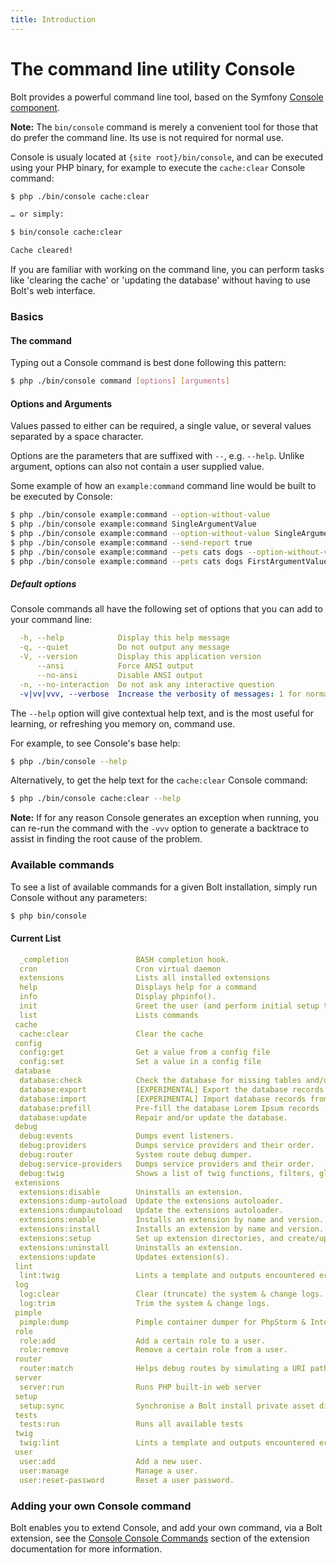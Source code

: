 ```yaml
---
title: Introduction
---
```

The command line utility Console
================================

Bolt provides a powerful command line tool, based on the Symfony
[Console component][console].

<p class="note"><strong>Note:</strong> The <code>bin/console</code> command is
merely a convenient tool for those that do prefer the command line. Its use is
not required for normal use.</p>

Console is usualy located at `{site root}/bin/console`, and can be executed using your
PHP binary, for example to execute the `cache:clear` Console command:

```bash
$ php ./bin/console cache:clear

… or simply:

$ bin/console cache:clear

Cache cleared!
```

If you are familiar with working on the command line, you can perform tasks
like 'clearing the cache' or 'updating the database' without having to use
Bolt's web interface.


### Basics

#### The command

Typing out a Console command is best done following this pattern:

```bash
$ php ./bin/console command [options] [arguments]
```

#### Options and Arguments

Values passed to either can be required, a single value, or several values
separated by a space character.

Options are the parameters that are suffixed with `--`, e.g. `--help`. Unlike
argument, options can also not contain a user supplied value.

Some example of how an `example:command` command line would be built to be
executed by Console:

```bash
$ php ./bin/console example:command --option-without-value
$ php ./bin/console example:command SingleArgumentValue
$ php ./bin/console example:command --option-without-value SingleArgumentValue
$ php ./bin/console example:command --send-report true
$ php ./bin/console example:command --pets cats dogs --option-without-value
$ php ./bin/console example:command --pets cats dogs FirstArgumentValue SecondArgumentValue
```


##### Default options

Console commands all have the following set of options that you can add to your
command line:

```yaml
  -h, --help            Display this help message
  -q, --quiet           Do not output any message
  -V, --version         Display this application version
      --ansi            Force ANSI output
      --no-ansi         Disable ANSI output
  -n, --no-interaction  Do not ask any interactive question
  -v|vv|vvv, --verbose  Increase the verbosity of messages: 1 for normal output, 2 for more verbose output and 3 for debug
```

The `--help` option will give contextual help text, and is the most useful for
learning, or refreshing you memory on, command use.

For example, to see Console's base help:

```bash
$ php ./bin/console --help
```

Alternatively, to get the help text for the `cache:clear` Console command:

```bash
$ php ./bin/console cache:clear --help
```

<p class="note"><strong>Note:</strong> If for any reason Console generates an
exception when running, you can re-run the command with the <code>-vvv</code>
option to generate a backtrace to assist in finding the root cause of the
problem.</p>


### Available commands

To see a list of available commands for a given Bolt installation, simply run
Console without any parameters:

```bash
$ php bin/console
```


#### Current List

```yaml
  _completion               BASH completion hook.
  cron                      Cron virtual daemon
  extensions                Lists all installed extensions
  help                      Displays help for a command
  info                      Display phpinfo().
  init                      Greet the user (and perform initial setup tasks).
  list                      Lists commands
 cache
  cache:clear               Clear the cache
 config
  config:get                Get a value from a config file
  config:set                Set a value in a config file
 database
  database:check            Check the database for missing tables and/or columns.
  database:export           [EXPERIMENTAL] Export the database records to a YAML or JSON file.
  database:import           [EXPERIMENTAL] Import database records from a YAML or JSON file
  database:prefill          Pre-fill the database Lorem Ipsum records
  database:update           Repair and/or update the database.
 debug
  debug:events              Dumps event listeners.
  debug:providers           Dumps service providers and their order.
  debug:router              System route debug dumper.
  debug:service-providers   Dumps service providers and their order.
  debug:twig                Shows a list of twig functions, filters, globals and tests
 extensions
  extensions:disable        Uninstalls an extension.
  extensions:dump-autoload  Update the extensions autoloader.
  extensions:dumpautoload   Update the extensions autoloader.
  extensions:enable         Installs an extension by name and version.
  extensions:install        Installs an extension by name and version.
  extensions:setup          Set up extension directories, and create/update composer.json.
  extensions:uninstall      Uninstalls an extension.
  extensions:update         Updates extension(s).
 lint
  lint:twig                 Lints a template and outputs encountered errors
 log
  log:clear                 Clear (truncate) the system & change logs.
  log:trim                  Trim the system & change logs.
 pimple
  pimple:dump               Pimple container dumper for PhpStorm & IntelliJ IDEA.
 role
  role:add                  Add a certain role to a user.
  role:remove               Remove a certain role from a user.
 router
  router:match              Helps debug routes by simulating a URI path match
 server
  server:run                Runs PHP built-in web server
 setup
  setup:sync                Synchronise a Bolt install private asset directories with the web root.
 tests
  tests:run                 Runs all available tests
 twig
  twig:lint                 Lints a template and outputs encountered errors
 user
  user:add                  Add a new user.
  user:manage               Manage a user.
  user:reset-password       Reset a user password.
```


### Adding your own Console command

Bolt enables you to extend Console, and add your own command, via a Bolt extension,
see the [Console Console Commands][Console-extension] section of the extension
documentation for more information.

[console]: http://symfony.com/doc/2.8/components/console.html
[Console-extension]: ../extensions/intermediate/Console-commands

